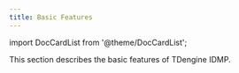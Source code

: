 ```yaml
---
title: Basic Features
---
```


import DocCardList from '@theme/DocCardList';

This section describes the basic features of TDengine IDMP.

<DocCardList />
